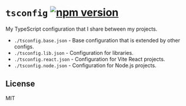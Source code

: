 # `tsconfig` [![npm version](https://badge.fury.io/js/%40sondr3%2Ftsconfig.svg)](https://badge.fury.io/js/%40sondr3%2Ftsconfig)

My TypeScript configuration that I share between my projects.

- `./tsconfig.base.json` - Base configuration that is extended by other configs.
- `./tsconfig.lib.json` - Configuration for libraries.
- `./tsconfig.react.json` - Configuration for Vite React projects.
- `./tsconfig.node.json` - Configuration for Node.js projects.

## License

MIT

